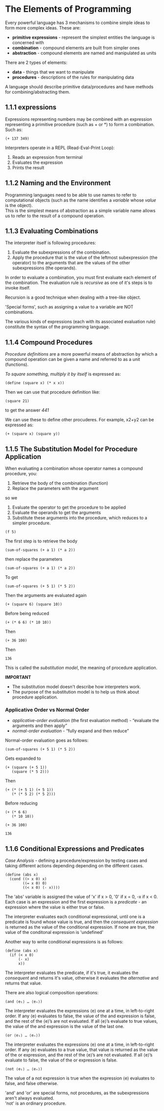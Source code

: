 # The Elements of Programming

Every powerful language has 3 mechanisms to combine simple ideas to form more complex ideas.
These are: <br>

- **primitive expressions** - represent the simplest entities the language is concerned with
- **combination** - compound elements are built from simpler ones
- **abstraction** - compound elements are named and manipulated as units

There are 2 types of elements: <br>

- **data** - things that we want to manipulate
- **procedures** - descriptions of the rules for manipulating data

A language should describe primitive data/procedures and have methods for combining/abstracting them.


## 1.1.1 expressions

Expressions representing numbers may be combined with an expression representing a primitive procedure (such as + or *) to form a combination. <br>
Such as: <br>

`(+ 137 349)`

Interpreters operate in a REPL (Read-Eval-Print Loop): <br>

1. Reads an expression from terminal
2. Evaluates the expression
3. Prints the result

## 1.1.2 Naming and the Environment

Programming languages need to be able to use names to refer to computational objects (such as the name identifies a *variable* whose *value* is the object). <br>
This is the simplest means of abstraction as a simple variable name allows us to refer to the result of a compound operation.

## 1.1.3 Evaluating Combinations

The interpreter itself is following procedures: <br>

1. Evaluate the subexpressions of the combination.
2. Apply the procedure that is the value of the leftmost subexpression (the operator) to the arguments that are the values of the other subexpressions (the operands).

In order to evaluate a combination, you must first evaluate each element of the combination. The evaluation rule is *recursive* as one of it's steps is to invoke itself. <br>

Recursion is a good technique when dealing with a tree-like object. <br>

'Special forms', such as assigning a value to a variable are NOT combinations. <br>

The various kinds of expressions (each with its associated evaluation rule) constitute the syntax of the programming language. <br>

## 1.1.4 Compound Procedures

*Procedure definitions* are a more powerful means of abstraction by which a compound operation can be given a name and referred to as a unit (functions). <br>

*To square something, multiply it by itself* is expressed as: <br>

`(define (square x) (* x x))`

Then we can use that procedure definition like: <br>

`(square 21)`

to get the answer *441* <br>

We can use these to define other procuderes. For example, x2+y2 can be expressed as: <br>

`(+ (square x) (square y))`

## 1.1.5 The Substitution Model for Procedure Application

When evaluating a combination whose operator names a compound procedure, you: <br>

1. Retrieve the body of the combination (function)
2. Replace the parameters with the argument

so we <br>

1. Evaluate the operator to get the procedure to be applied
2. Evaluate the operands to get the arguments
3. Substitute these arguments into the procedure, which reduces to a simpler procedure.

`(f 5)`

The first step is to retrieve the body

`(sum-of-squares (+ a 1) (* a 2))`

then replace the parameters

`(sum-of-squares (+ a 1) (* a 2))`

To get

`(sum-of-squares (+ 5 1) (* 5 2))`

Then the arguments are evaluated again

`(+ (square 6) (square 10))`

Before being reduced

`(+ (* 6 6) (* 10 10))`

Then

`(+ 36 100)`

Then

`136`

This is called the *substitution model*, the meaning of procedure application. <br>

**IMPORTANT**

- The substitution model doesn't describe how interpreters work.
- The purpose of the substitution model is to help us think about procedure application.


### Applicative Order vs Normal Order

- *applicative-order evaluation* (the first evaluation method) - “evaluate the arguments and then apply”
- *normal-order evaluation* - “fully expand and then reduce”

Normal-order evaluation goes as follows: <br>

`(sum-of-squares (+ 5 1) (* 5 2))`

Gets expanded to

```
(+ (square (+ 5 1)) 
   (square (* 5 2)))
```

Then

```
(+ (* (+ 5 1) (+ 5 1)) 
   (* (* 5 2) (* 5 2)))
```

Before reducing

```
(+ (* 6 6) 
   (* 10 10))

(+ 36 100)

136
```

## 1.1.6 Conditional Expressions and Predicates

*Case Analysis* - defining a procedure/expression by testing cases and taking different actions depending depending on the different cases.

```
(define (abs x)
  (cond ((> x 0) x)
        ((= x 0) 0)
        ((< x 0) (- x))))
```

The 'abs' variable is assigned the value of 'x' if x > 0, '0' if x = 0, -x if x < 0. <br>
Each case is an expression and the first expression is a *predicate* - an expression where the value is either true or false. <br>

The interpreter evaluates each conditional expressional, until one is a predicate is found whose value is true, and then the *consequent expression* is returned as the value of the conditional expression. If none are true, the value of the conditonal expression is 'undefined' <br>

Another way to write conditional expressions is as follows: <br>

```
(define (abs x)
  (if (< x 0)
      (- x)
      x))
```

The interpreter evaluates the predicate, if it's true, it evaluates the *consequent* and returns it's value, otherwise it evaluates the *alternative* and returns that value. <br>

There are also logical composition operations: <br>

`(and ⟨e₁⟩ … ⟨eₙ⟩)`

The interpreter evaluates the expressions ⟨e⟩ one at a time, in left-to-right order. If any ⟨e⟩ evaluates to false, the value of the and expression is false, and the rest of the ⟨e⟩’s are not evaluated. If all ⟨e⟩’s evaluate to true values, the value of the and expression is the value of the last one.

`(or ⟨e₁⟩ … ⟨eₙ⟩)`

The interpreter evaluates the expressions ⟨e⟩ one at a time, in left-to-right order. If any ⟨e⟩ evaluates to a true value, that value is returned as the value of the or expression, and the rest of the ⟨e⟩’s are not evaluated. If all ⟨e⟩’s evaluate to false, the value of the or expression is false.

`(not ⟨e₁⟩ … ⟨eₙ⟩)`

The value of a not expression is true when the expression ⟨e⟩ evaluates to false, and false otherwise. <br>

'and' and 'or' are special forms, not procedures, as the subexpressions aren't always evaluated. <br>
'not' is an ordinary procedure.

